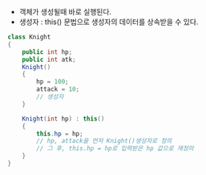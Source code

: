- 객체가 생성될때 바로 실행된다.
- 생성자 : this() 문법으로 생성자의 데이터를 상속받을 수 있다.
```cs
class Knight
{
	public int hp;
	public int atk;
	Knight()
	{
		hp = 100;
		attack = 10;
		// 생성자
	}

	Knight(int hp) : this()
	{
		this.hp = hp;
		// hp, attack을 먼저 Knight()생성자로 정의
		// 그 후, this.hp = hp로 입력받은 hp 값으로 재정의
	}
}
```